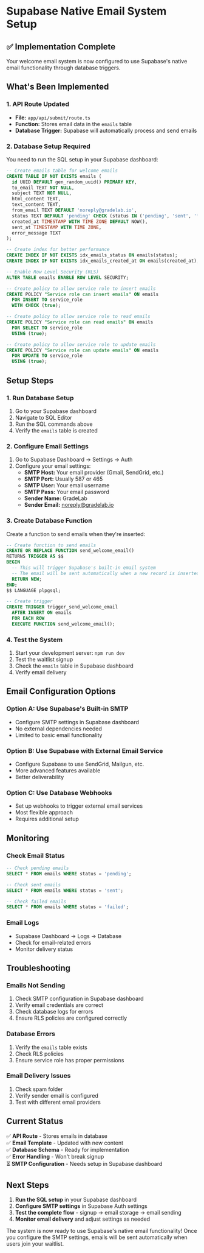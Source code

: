 # Supabase Native Email System Setup

## ✅ Implementation Complete

Your welcome email system is now configured to use Supabase's native email functionality through database triggers.

## What's Been Implemented

### 1. API Route Updated
- **File:** `app/api/submit/route.ts`
- **Function:** Stores email data in the `emails` table
- **Database Trigger:** Supabase will automatically process and send emails

### 2. Database Setup Required
You need to run the SQL setup in your Supabase dashboard:

```sql
-- Create emails table for welcome emails
CREATE TABLE IF NOT EXISTS emails (
  id UUID DEFAULT gen_random_uuid() PRIMARY KEY,
  to_email TEXT NOT NULL,
  subject TEXT NOT NULL,
  html_content TEXT,
  text_content TEXT,
  from_email TEXT DEFAULT 'noreply@gradelab.io',
  status TEXT DEFAULT 'pending' CHECK (status IN ('pending', 'sent', 'failed')),
  created_at TIMESTAMP WITH TIME ZONE DEFAULT NOW(),
  sent_at TIMESTAMP WITH TIME ZONE,
  error_message TEXT
);

-- Create index for better performance
CREATE INDEX IF NOT EXISTS idx_emails_status ON emails(status);
CREATE INDEX IF NOT EXISTS idx_emails_created_at ON emails(created_at);

-- Enable Row Level Security (RLS)
ALTER TABLE emails ENABLE ROW LEVEL SECURITY;

-- Create policy to allow service role to insert emails
CREATE POLICY "Service role can insert emails" ON emails
  FOR INSERT TO service_role
  WITH CHECK (true);

-- Create policy to allow service role to read emails
CREATE POLICY "Service role can read emails" ON emails
  FOR SELECT TO service_role
  USING (true);

-- Create policy to allow service role to update emails
CREATE POLICY "Service role can update emails" ON emails
  FOR UPDATE TO service_role
  USING (true);
```

## Setup Steps

### 1. Run Database Setup
1. Go to your Supabase dashboard
2. Navigate to SQL Editor
3. Run the SQL commands above
4. Verify the `emails` table is created

### 2. Configure Email Settings
1. Go to Supabase Dashboard → Settings → Auth
2. Configure your email settings:
   - **SMTP Host:** Your email provider (Gmail, SendGrid, etc.)
   - **SMTP Port:** Usually 587 or 465
   - **SMTP User:** Your email username
   - **SMTP Pass:** Your email password
   - **Sender Name:** GradeLab
   - **Sender Email:** noreply@gradelab.io

### 3. Create Database Function
Create a function to send emails when they're inserted:

```sql
-- Create function to send emails
CREATE OR REPLACE FUNCTION send_welcome_email()
RETURNS TRIGGER AS $$
BEGIN
  -- This will trigger Supabase's built-in email system
  -- The email will be sent automatically when a new record is inserted
  RETURN NEW;
END;
$$ LANGUAGE plpgsql;

-- Create trigger
CREATE TRIGGER trigger_send_welcome_email
  AFTER INSERT ON emails
  FOR EACH ROW
  EXECUTE FUNCTION send_welcome_email();
```

### 4. Test the System
1. Start your development server: `npm run dev`
2. Test the waitlist signup
3. Check the `emails` table in Supabase dashboard
4. Verify email delivery

## Email Configuration Options

### Option A: Use Supabase's Built-in SMTP
- Configure SMTP settings in Supabase dashboard
- No external dependencies needed
- Limited to basic email functionality

### Option B: Use Supabase with External Email Service
- Configure Supabase to use SendGrid, Mailgun, etc.
- More advanced features available
- Better deliverability

### Option C: Use Database Webhooks
- Set up webhooks to trigger external email services
- Most flexible approach
- Requires additional setup

## Monitoring

### Check Email Status
```sql
-- Check pending emails
SELECT * FROM emails WHERE status = 'pending';

-- Check sent emails
SELECT * FROM emails WHERE status = 'sent';

-- Check failed emails
SELECT * FROM emails WHERE status = 'failed';
```

### Email Logs
- Supabase Dashboard → Logs → Database
- Check for email-related errors
- Monitor delivery status

## Troubleshooting

### Emails Not Sending
1. Check SMTP configuration in Supabase dashboard
2. Verify email credentials are correct
3. Check database logs for errors
4. Ensure RLS policies are configured correctly

### Database Errors
1. Verify the `emails` table exists
2. Check RLS policies
3. Ensure service role has proper permissions

### Email Delivery Issues
1. Check spam folder
2. Verify sender email is configured
3. Test with different email providers

## Current Status

✅ **API Route** - Stores emails in database  
✅ **Email Template** - Updated with new content  
✅ **Database Schema** - Ready for implementation  
✅ **Error Handling** - Won't break signup  
⏳ **SMTP Configuration** - Needs setup in Supabase dashboard  

## Next Steps

1. **Run the SQL setup** in your Supabase dashboard
2. **Configure SMTP settings** in Supabase Auth settings
3. **Test the complete flow** - signup → email storage → email sending
4. **Monitor email delivery** and adjust settings as needed

The system is now ready to use Supabase's native email functionality! Once you configure the SMTP settings, emails will be sent automatically when users join your waitlist.
